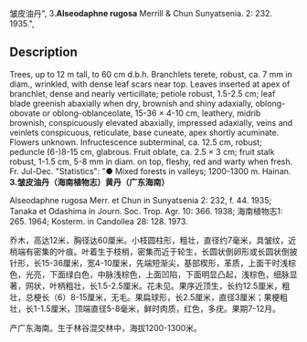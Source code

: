 皱皮油丹",
3.**Alseodaphne rugosa** Merrill & Chun Sunyatsenia. 2: 232. 1935.",

## Description
Trees, up to 12 m tall, to 60 cm d.b.h. Branchlets terete, robust, ca. 7 mm in diam., wrinkled, with dense leaf scars near top. Leaves inserted at apex of branchlet, dense and nearly verticillate; petiole robust, 1.5-2.5 cm; leaf blade greenish abaxially when dry, brownish and shiny adaxially, oblong-obovate or oblong-oblanceolate, 15-36 × 4-10 cm, leathery, midrib brownish, conspicuously elevated abaxially, impressed adaxially, veins and veinlets conspicuous, reticulate, base cuneate, apex shortly acuminate. Flowers unknown. Infructescence subterminal, ca. 12.5 cm, robust; peduncle (6-)8-15 cm, glabrous. Fruit oblate, ca. 2.5 × 3 cm; fruit stalk robust, 1-1.5 cm, 5-8 mm in diam. on top, fleshy, red and warty when fresh. Fr. Jul-Dec.
  "Statistics": "● Mixed forests in valleys; 1200-1300 m. Hainan.
**3.皱皮油丹（海南植物志）黄丹（广东海南）**

Alseodaphne rugosa Merr. et Chun in Sunyatsenia 2: 232, f. 44. 1935; Tanaka et Odashima in Journ. Soc. Trop. Agr. 10: 366. 1938; 海南植物志1: 265. 1964; Kosterm. in Candollea 28: 128. 1973.

乔木，高达12米，胸径达60厘米。小枝圆柱形，粗壮，直径约7毫米，具皱纹，近梢端有密集的叶痕。叶着生于枝梢，密集而近于轮生，长圆状倒卵形或长圆状倒披针形，长15-36厘米，宽4-10厘米，先端短渐尖，基部楔形，革质，上面干时浅棕色，光亮，下面绿白色，中脉浅棕色，上面凹陷，下面明显凸起，浅棕色，细脉显著，网状，叶柄粗壮，长1.5-2.5厘米。花未见。果序近顶生，长约12.5厘米，粗壮，总梗长（6）8-15厘米，无毛。果扁球形，长2.5厘米，直径3厘米；果梗粗壮，长1-1.5厘米，顶端直径5-8毫米，鲜时肉质，红色，多疣。果期7-12月。

产广东海南。生于林谷混交林中，海拔1200-1300米。
